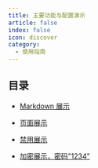 ```yaml
---
title: 主要功能与配置演示
article: false
index: false
icon: discover
category:
  - 使用指南
---
```


## 目录

- [Markdown 展示](markdown.md)

- [页面展示](page.md)

- [禁用展示](disable.md)

- [加密展示，密码"1234"](encrypt.md)
